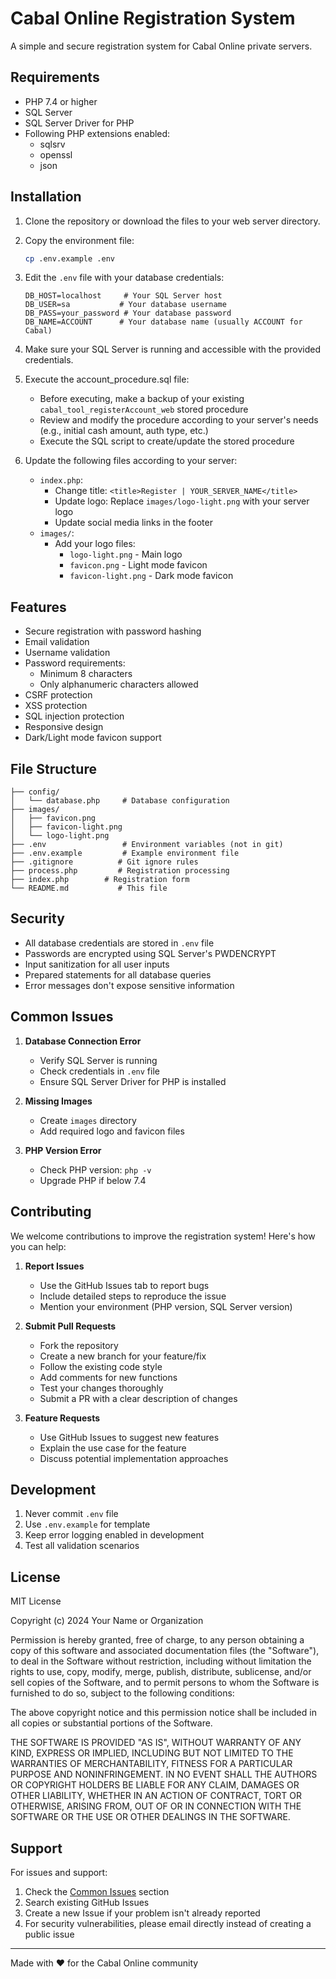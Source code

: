 # Cabal Online Registration System

A simple and secure registration system for Cabal Online private servers.

## Requirements

- PHP 7.4 or higher
- SQL Server
- SQL Server Driver for PHP
- Following PHP extensions enabled:
  - sqlsrv
  - openssl
  - json

## Installation

1. Clone the repository or download the files to your web server directory.

2. Copy the environment file:
   ```bash
   cp .env.example .env
   ```

3. Edit the `.env` file with your database credentials:
   ```env
   DB_HOST=localhost     # Your SQL Server host
   DB_USER=sa           # Your database username
   DB_PASS=your_password # Your database password
   DB_NAME=ACCOUNT      # Your database name (usually ACCOUNT for Cabal)
   ```

4. Make sure your SQL Server is running and accessible with the provided credentials.

5. Execute the account_procedure.sql file:
   - Before executing, make a backup of your existing `cabal_tool_registerAccount_web` stored procedure
   - Review and modify the procedure according to your server's needs (e.g., initial cash amount, auth type, etc.)
   - Execute the SQL script to create/update the stored procedure

6. Update the following files according to your server:
   - `index.php`: 
     - Change title: `<title>Register | YOUR_SERVER_NAME</title>`
     - Update logo: Replace `images/logo-light.png` with your server logo
     - Update social media links in the footer
   - `images/`:
     - Add your logo files:
       - `logo-light.png` - Main logo
       - `favicon.png` - Light mode favicon
       - `favicon-light.png` - Dark mode favicon

## Features

- Secure registration with password hashing
- Email validation
- Username validation
- Password requirements:
  - Minimum 8 characters
  - Only alphanumeric characters allowed
- CSRF protection
- XSS protection
- SQL injection protection
- Responsive design
- Dark/Light mode favicon support

## File Structure

```
├── config/
│   └── database.php     # Database configuration
├── images/
│   ├── favicon.png
│   ├── favicon-light.png
│   └── logo-light.png
├── .env                 # Environment variables (not in git)
├── .env.example         # Example environment file
├── .gitignore          # Git ignore rules
├── process.php         # Registration processing
├── index.php        # Registration form
└── README.md           # This file
```

## Security

- All database credentials are stored in `.env` file
- Passwords are encrypted using SQL Server's PWDENCRYPT
- Input sanitization for all user inputs
- Prepared statements for all database queries
- Error messages don't expose sensitive information

## Common Issues

1. **Database Connection Error**
   - Verify SQL Server is running
   - Check credentials in `.env` file
   - Ensure SQL Server Driver for PHP is installed

2. **Missing Images**
   - Create `images` directory
   - Add required logo and favicon files

3. **PHP Version Error**
   - Check PHP version: `php -v`
   - Upgrade PHP if below 7.4

## Contributing

We welcome contributions to improve the registration system! Here's how you can help:

1. **Report Issues**
   - Use the GitHub Issues tab to report bugs
   - Include detailed steps to reproduce the issue
   - Mention your environment (PHP version, SQL Server version)

2. **Submit Pull Requests**
   - Fork the repository
   - Create a new branch for your feature/fix
   - Follow the existing code style
   - Add comments for new functions
   - Test your changes thoroughly
   - Submit a PR with a clear description of changes

3. **Feature Requests**
   - Use GitHub Issues to suggest new features
   - Explain the use case for the feature
   - Discuss potential implementation approaches

## Development

1. Never commit `.env` file
2. Use `.env.example` for template
3. Keep error logging enabled in development
4. Test all validation scenarios

## License

MIT License

Copyright (c) 2024 Your Name or Organization

Permission is hereby granted, free of charge, to any person obtaining a copy
of this software and associated documentation files (the "Software"), to deal
in the Software without restriction, including without limitation the rights
to use, copy, modify, merge, publish, distribute, sublicense, and/or sell
copies of the Software, and to permit persons to whom the Software is
furnished to do so, subject to the following conditions:

The above copyright notice and this permission notice shall be included in all
copies or substantial portions of the Software.

THE SOFTWARE IS PROVIDED "AS IS", WITHOUT WARRANTY OF ANY KIND, EXPRESS OR
IMPLIED, INCLUDING BUT NOT LIMITED TO THE WARRANTIES OF MERCHANTABILITY,
FITNESS FOR A PARTICULAR PURPOSE AND NONINFRINGEMENT. IN NO EVENT SHALL THE
AUTHORS OR COPYRIGHT HOLDERS BE LIABLE FOR ANY CLAIM, DAMAGES OR OTHER
LIABILITY, WHETHER IN AN ACTION OF CONTRACT, TORT OR OTHERWISE, ARISING FROM,
OUT OF OR IN CONNECTION WITH THE SOFTWARE OR THE USE OR OTHER DEALINGS IN THE
SOFTWARE.

## Support

For issues and support:
1. Check the [Common Issues](#common-issues) section
2. Search existing GitHub Issues
3. Create a new Issue if your problem isn't already reported
4. For security vulnerabilities, please email directly instead of creating a public issue

---
Made with ❤️ for the Cabal Online community 
